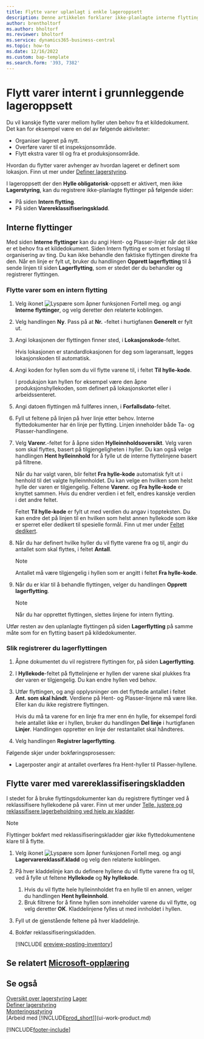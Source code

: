 ```yaml
---
title: Flytte varer uplanlagt i enkle lageroppsett
description: Denne artikkelen forklarer ikke-planlagte interne flyttinger mellom hyller uten behov fra et kildedokument.
author: brentholtorf
ms.author: bholtorf
ms.reviewer: bholtorf
ms.service: dynamics365-business-central
ms.topic: how-to
ms.date: 12/16/2022
ms.custom: bap-template
ms.search.form: '393, 7382'
---
```

# <a name="move-items-internally-in-basic-warehouse-configurations"></a><a name="move-items-internally-in-basic-warehouse-configurations"></a><a name="move-items-internally-in-basic-warehouse-configurations"></a>Flytt varer internt i grunnleggende lageroppsett

Du vil kanskje flytte varer mellom hyller uten behov fra et kildedokument. Det kan for eksempel være en del av følgende aktiviteter:

* Organiser lageret på nytt.
* Overføre varer til et inspeksjonsområde.
* Flytt ekstra varer til og fra et produksjonsområde. 

Hvordan du flytter varer avhenger av hvordan lageret er definert som lokasjon. Finn ut mer under [Definer lagerstyring](warehouse-setup-warehouse.md).

I lageroppsett der den **Hylle obligatorisk**-oppsett er aktivert, men ikke **Lagerstyring**, kan du registrere ikke-planlagte flyttinger på følgende sider:  

* På siden **Intern flytting**.
* På siden **Varereklassifiseringskladd**.  

## <a name="internal-movements"></a><a name="internal-movements"></a><a name="internal-movements"></a>Interne flyttinger

Med siden **Interne flyttinger** kan du angi Hent- og Plasser-linjer når det ikke er et behov fra et kildedokument. Siden Intern flytting er som et forslag til organisering av ting. Du kan ikke behandle den faktiske flyttingen direkte fra den. Når en linje er fylt ut, bruker du handlingen **Opprett lagerflytting** til å sende linjen til siden **Lagerflytting**, som er stedet der du behandler og registrerer flyttingen.

### <a name="to-move-items-as-an-internal-movement"></a><a name="to-move-items-as-an-internal-movement"></a><a name="to-move-items-as-an-internal-movement"></a>Flytte varer som en intern flytting

1. Velg ikonet ![Lyspære som åpner funksjonen Fortell meg.](media/ui-search/search_small.png "Fortell hva du vil gjøre") og angi **Interne flyttinger**, og velg deretter den relaterte koblingen.  
2. Velg handlingen **Ny**. Pass på at **Nr.** -feltet i hurtigfanen **Generelt** er fylt ut.
3. Angi lokasjonen der flyttingen finner sted, i **Lokasjonskode**-feltet.  

    Hvis lokasjonen er standardlokasjonen for deg som lageransatt, legges lokasjonskoden til automatisk.  
4. Angi koden for hyllen som du vil flytte varene til, i feltet **Til hylle-kode**.

    I produksjon kan hyllen for eksempel være den åpne produksjonshyllekoden, som definert på lokasjonskortet eller i arbeidssenteret.  
5. Angi datoen flyttingen må fullføres innen, i **Forfallsdato**-feltet.  
6. Fyll ut feltene på linjen på hver linje etter behov. Interne flyttedokumenter har én linje per flytting. Linjen inneholder både Ta- og Plasser-handlingene.
7. Velg **Varenr.**-feltet for å åpne siden **Hylleinnholdsoversikt**. Velg varen som skal flyttes, basert på tilgjengeligheten i hyller. Du kan også velge handlingen **Hent hylleinnhold** for å fylle ut de interne flyttelinjene basert på filtrene.  

    Når du har valgt varen, blir feltet **Fra hylle-kode** automatisk fylt ut i henhold til det valgte hylleinnholdet. Du kan velge en hvilken som helst hylle der varen er tilgjengelig. Feltene **Varenr.** og **Fra hylle-kode** er knyttet sammen. Hvis du endrer verdien i et felt, endres kanskje verdien i det andre feltet.  

    Feltet **Til hylle-kode** er fylt ut med verdien du angav i toppteksten. Du kan endre det på linjen til en hvilken som helst annen hyllekode som ikke er sperret eller dedikert til spesielle formål. Finn ut mer under [Feltet dedikert](warehouse-how-to-create-individual-bins.md#the-dedicated-field).  

8. Når du har definert hvilke hyller du vil flytte varene fra og til, angir du antallet som skal flyttes, i feltet **Antall**.  

    > [!NOTE]  
    > Antallet må være tilgjengelig i hyllen som er angitt i feltet **Fra hylle-kode**.  

9. Når du er klar til å behandle flyttingen, velger du handlingen **Opprett lagerflytting**.  

    > [!NOTE]  
    >  Når du har opprettet flyttingen, slettes linjene for intern flytting.  

Utfør resten av den uplanlagte flyttingen på siden **Lagerflytting** på samme måte som for en flytting basert på kildedokumenter.

### <a name="to-record-the-inventory-movement"></a><a name="to-record-the-inventory-movement"></a><a name="to-record-the-inventory-movement"></a>Slik registrerer du lagerflyttingen

1. Åpne dokumentet du vil registrere flyttingen for, på siden **Lagerflytting**.  
2. I **Hyllekode**-feltet på flyttelinjene er hyllen der varene skal plukkes fra der varen er tilgjengelig. Du kan endre hyllen ved behov.
3. Utfør flyttingen, og angi opplysninger om det flyttede antallet i feltet **Ant. som skal håndt**. Verdiene på Hent- og Plasser-linjene må være like. Eller kan du ikke registrere flyttingen.

    Hvis du må ta varene for en linje fra mer enn én hylle, for eksempel fordi hele antallet ikke er i hyllen, bruker du handlingen **Del linje** i hurtigfanen **Linjer**. Handlingen oppretter en linje der restantallet skal håndteres.  
4. Velg handlingen **Registrer lagerflytting**.  

Følgende skjer under bokføringsprosessen:

* Lagerposter angir at antallet overføres fra Hent-hyller til Plasser-hyllene.

## <a name="to-move-items-with-the-item-reclassification-journal"></a><a name="to-move-items-with-the-item-reclassification-journal"></a><a name="to-move-items-with-the-item-reclassification-journal"></a>Flytte varer med varereklassifiseringskladden

I stedet for å bruke flyttingsdokumenter kan du registrere flyttinger ved å reklassifisere hyllekodene på varer. Finn ut mer under [Telle, justere og reklassifisere lagerbeholdning ved hjelp av kladder](inventory-how-count-adjust-reclassify.md).

> [!NOTE]  
> Flyttinger bokført med reklassifiseringskladder gjør ikke flyttedokumentene klare til å flytte.  

1. Velg ikonet ![Lyspære som åpner funksjonen Fortell meg.](media/ui-search/search_small.png "Fortell hva du vil gjøre") og angi **Lagervarereklassif.kladd** og velg den relaterte koblingen.  
2. På hver kladdelinje kan du definere hyllene du vil flytte varene fra og til, ved å fylle ut feltene **Hyllekode** og **Ny hyllekode**.  

    1. Hvis du vil flytte hele hylleinnholdet fra en hylle til en annen, velger du handlingen **Hent hylleinnhold**.  
    2. Bruk filtrene for å finne hyllen som inneholder varene du vil flytte, og velg deretter **OK**. Kladdelinjene fylles ut med innholdet i hyllen.  
3. Fyll ut de gjenstående feltene på hver kladdelinje.
4. Bokfør reklassifiseringskladden.  

    [!INCLUDE [preview-posting-inventory](includes/preview-posting-inventory.md)]

## <a name="see-related-microsoft-training"></a><a name="see-related-microsoft-training"></a><a name="see-related-microsoft-training"></a>Se relatert [Microsoft-opplæring](/training/modules/manage-internal-warehouse-processes/)

## <a name="see-also"></a><a name="see-also"></a><a name="see-also"></a>Se også

[Oversikt over lagerstyring](design-details-warehouse-management.md)
[Lager](inventory-manage-inventory.md)  
[Definer lagerstyring](warehouse-setup-warehouse.md)  
[Monteringsstyring](assembly-assemble-items.md)  
[Arbeid med [!INCLUDE[prod_short](includes/prod_short.md)]](ui-work-product.md)


[!INCLUDE[footer-include](includes/footer-banner.md)]
